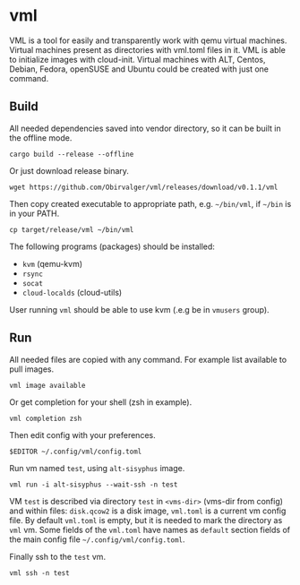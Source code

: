 # vml
VML is a tool for easily and transparently work with qemu virtual machines.
Virtual machines present as directories with vml.toml files in it. VML is able
to initialize images with cloud-init. Virtual machines with ALT, Centos,
Debian, Fedora, openSUSE and Ubuntu could be created with just one command.

## Build
All needed dependencies saved into vendor directory, so it can be built
in the offline mode.
```
cargo build --release --offline
```

Or just download release binary.
```
wget https://github.com/Obirvalger/vml/releases/download/v0.1.1/vml
```

Then copy created executable to appropriate path, e.g. `~/bin/vml`, if
`~/bin` is in your PATH.
```
cp target/release/vml ~/bin/vml
```

The following programs (packages) should be installed:
* `kvm` (qemu-kvm)
* `rsync`
* `socat`
* `cloud-localds` (cloud-utils)

User running `vml` should be able to use kvm (.e.g be in `vmusers` group).

## Run
All needed files are copied with any command. For example list available to
pull images.
```
vml image available
```

Or get completion for your shell (zsh in example).
```
vml completion zsh
```

Then edit config with your preferences.
```
$EDITOR ~/.config/vml/config.toml
```

Run vm named `test`, using `alt-sisyphus` image.
```
vml run -i alt-sisyphus --wait-ssh -n test
```

VM `test` is described via directory `test` in `<vms-dir>` (vms-dir from
config) and within files: `disk.qcow2` is a disk image, `vml.toml` is a current
vm config file. By default `vml.toml` is empty, but it is needed to mark the
directory as `vml` vm. Some fields of the `vml.toml` have names as `default`
section fields of the main config file `~/.config/vml/config.toml`.

Finally ssh to the `test` vm.
```
vml ssh -n test
```
